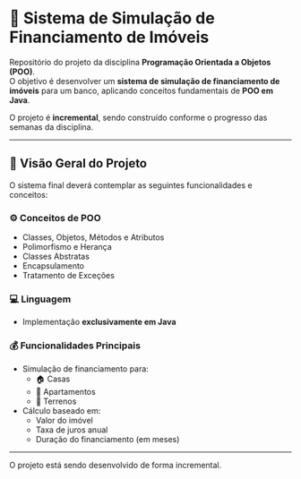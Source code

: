 # 🏦 Sistema de Simulação de Financiamento de Imóveis

Repositório do projeto da disciplina **Programação Orientada a Objetos (POO)**.  
O objetivo é desenvolver um **sistema de simulação de financiamento de imóveis** para um banco, aplicando conceitos fundamentais de **POO em Java**.

O projeto é **incremental**, sendo construído conforme o progresso das semanas da disciplina.

---

## 🧭 Visão Geral do Projeto

O sistema final deverá contemplar as seguintes funcionalidades e conceitos:

### ⚙️ Conceitos de POO
- Classes, Objetos, Métodos e Atributos  
- Polimorfismo e Herança  
- Classes Abstratas  
- Encapsulamento  
- Tratamento de Exceções  

### 💻 Linguagem
- Implementação **exclusivamente em Java**

### 💰 Funcionalidades Principais
- Simulação de financiamento para:
  - 🏠 Casas  
  - 🏢 Apartamentos  
  - 🌳 Terrenos  
- Cálculo baseado em:
  - Valor do imóvel  
  - Taxa de juros anual  
  - Duração do financiamento (em meses)

---
O projeto está sendo desenvolvido de forma incremental. 
